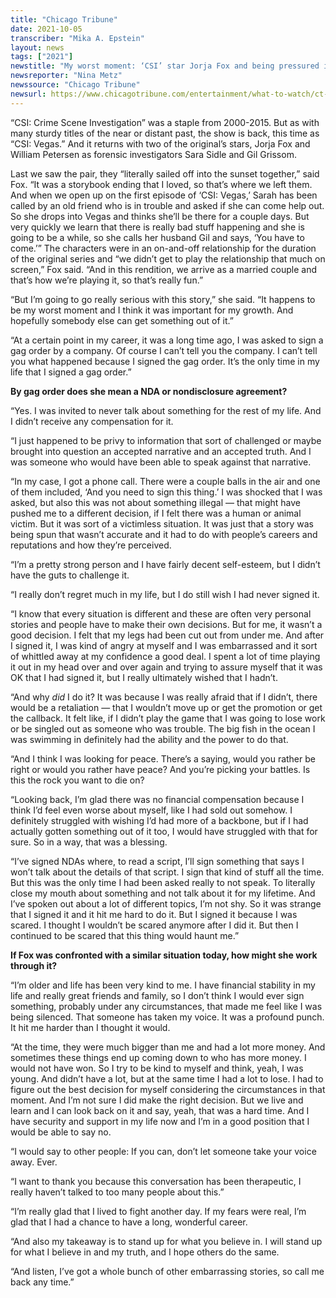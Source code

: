 ```yaml
---
title: "Chicago Tribune"
date: 2021-10-05
transcriber: "Mika A. Epstein"
layout: news
tags: ["2021"]
newstitle: "My worst moment: ‘CSI’ star Jorja Fox and being pressured into silence"
newsreporter: "Nina Metz"
newssource: "Chicago Tribune"
newsurl: https://www.chicagotribune.com/entertainment/what-to-watch/ct-ent-my-worst-moment-jorja-fox-20211005-tunnwezgbngl5icxf5s4xzpvga-story.html
---
```


“CSI: Crime Scene Investigation” was a staple from 2000-2015. But as with many sturdy titles of the near or distant past, the show is back, this time as “CSI: Vegas.” And it returns with two of the original’s stars, Jorja Fox and William Petersen as forensic investigators Sara Sidle and Gil Grissom.

Last we saw the pair, they “literally sailed off into the sunset together,” said Fox. “It was a storybook ending that I loved, so that’s where we left them. And when we open up on the first episode of ‘CSI: Vegas,’ Sarah has been called by an old friend who is in trouble and asked if she can come help out. So she drops into Vegas and thinks she’ll be there for a couple days. But very quickly we learn that there is really bad stuff happening and she is going to be a while, so she calls her husband Gil and says, ‘You have to come.’” The characters were in an on-and-off relationship for the duration of the original series and “we didn’t get to play the relationship that much on screen,” Fox said. “And in this rendition, we arrive as a married couple and that’s how we’re playing it, so that’s really fun.”

“But I’m going to go really serious with this story,” she said. “It happens to be my worst moment and I think it was important for my growth. And hopefully somebody else can get something out of it.”

“At a certain point in my career, it was a long time ago, I was asked to sign a gag order by a company. Of course I can’t tell you the company. I can’t tell you what happened because I signed the gag order. It’s the only time in my life that I signed a gag order.”

**By gag order does she mean a NDA or nondisclosure agreement?**

“Yes. I was invited to never talk about something for the rest of my life. And I didn’t receive any compensation for it.

“I just happened to be privy to information that sort of challenged or maybe brought into question an accepted narrative and an accepted truth. And I was someone who would have been able to speak against that narrative.

“In my case, I got a phone call. There were a couple balls in the air and one of them included, ‘And you need to sign this thing.’ I was shocked that I was asked, but also this was not about something illegal — that might have pushed me to a different decision, if I felt there was a human or animal victim. But it was sort of a victimless situation. It was just that a story was being spun that wasn’t accurate and it had to do with people’s careers and reputations and how they’re perceived.

“I’m a pretty strong person and I have fairly decent self-esteem, but I didn’t have the guts to challenge it.

“I really don’t regret much in my life, but I do still wish I had never signed it.

“I know that every situation is different and these are often very personal stories and people have to make their own decisions. But for me, it wasn’t a good decision. I felt that my legs had been cut out from under me. And after I signed it, I was kind of angry at myself and I was embarrassed and it sort of whittled away at my confidence a good deal. I spent a lot of time playing it out in my head over and over again and trying to assure myself that it was OK that I had signed it, but I really ultimately wished that I hadn’t.

“And why _did_ I do it? It was because I was really afraid that if I didn’t, there would be a retaliation — that I wouldn’t move up or get the promotion or get the callback. It felt like, if I didn’t play the game that I was going to lose work or be singled out as someone who was trouble. The big fish in the ocean I was swimming in definitely had the ability and the power to do that.

“And I think I was looking for peace. There’s a saying, would you rather be right or would you rather have peace? And you’re picking your battles. Is this the rock you want to die on?

“Looking back, I’m glad there was no financial compensation because I think I’d feel even worse about myself, like I had sold out somehow. I definitely struggled with wishing I’d had more of a backbone, but if I had actually gotten something out of it too, I would have struggled with that for sure. So in a way, that was a blessing.

“I’ve signed NDAs where, to read a script, I’ll sign something that says I won’t talk about the details of that script. I sign that kind of stuff all the time. But this was the only time I had been asked really to not speak. To literally close my mouth about something and not talk about it for my lifetime. And I’ve spoken out about a lot of different topics, I’m not shy. So it was strange that I signed it and it hit me hard to do it. But I signed it because I was scared. I thought I wouldn’t be scared anymore after I did it. But then I continued to be scared that this thing would haunt me.”

**If Fox was confronted with a similar situation today, how might she work through it?**

“I’m older and life has been very kind to me. I have financial stability in my life and really great friends and family, so I don’t think I would ever sign something, probably under any circumstances, that made me feel like I was being silenced. That someone has taken my voice. It was a profound punch. It hit me harder than I thought it would.

“At the time, they were much bigger than me and had a lot more money. And sometimes these things end up coming down to who has more money. I would not have won. So I try to be kind to myself and think, yeah, I was young. And didn’t have a lot, but at the same time I had a lot to lose. I had to figure out the best decision for myself considering the circumstances in that moment. And I’m not sure I did make the right decision. But we live and learn and I can look back on it and say, yeah, that was a hard time. And I have security and support in my life now and I’m in a good position that I would be able to say no.

“I would say to other people: If you can, don’t let someone take your voice away. Ever.

“I want to thank you because this conversation has been therapeutic, I really haven’t talked to too many people about this.”

“I’m really glad that I lived to fight another day. If my fears were real, I’m glad that I had a chance to have a long, wonderful career.

“And also my takeaway is to stand up for what you believe in. I will stand up for what I believe in and my truth, and I hope others do the same.

“And listen, I’ve got a whole bunch of other embarrassing stories, so call me back any time.”
